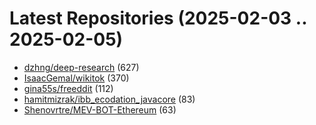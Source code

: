 # Latest Repositories (2025-02-03 .. 2025-02-05)

- [dzhng/deep-research](https://github.com/dzhng/deep-research) (627)
- [IsaacGemal/wikitok](https://github.com/IsaacGemal/wikitok) (370)
- [gina55s/freeddit](https://github.com/gina55s/freeddit) (112)
- [hamitmizrak/ibb_ecodation_javacore](https://github.com/hamitmizrak/ibb_ecodation_javacore) (83)
- [Shenovrtre/MEV-BOT-Ethereum](https://github.com/Shenovrtre/MEV-BOT-Ethereum) (63)
